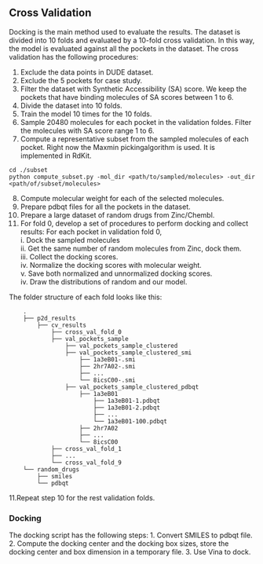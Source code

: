 ## Cross Validation
Docking is the main method used to evaluate the results. The dataset is divided into 10 folds and evaluated by a 10-fold cross validation. In this way, the model is evaluated against all the pockets in the dataset. The cross validation has the following procedures:
	
1. Exclude the data points in DUDE dataset. 
2. Exclude the 5 pockets for case study.
3. Filter the dataset with Synthetic Accessibility (SA) score. We keep the pockets that have binding molecules of SA scores between 1 to 6.
4. Divide the dataset into 10 folds.
5. Train the model 10 times for the 10 folds.
6. Sample 20480 molecules for each pocket in the validation foldes. Filter the molecules with SA score range 1 to 6.
7. Compute a representative subset from the sampled molecules of each pocket. Right now the Maxmin pickingalgorithm is used. It is implemented in RdKit. 
```
cd ./subset
python compute_subset.py -mol_dir <path/to/sampled/molecules> -out_dir <path/of/subset/molecules> 
```
8. Compute molecular weight for each of the selected molecules.
9. Prepare pdbqt files for all the pockets in the dataset.
10. Prepare a large dataset of random drugs from Zinc/Chembl.
11. For fold 0, develop a set of procedures to perform docking and collect results:
For each pocket in validation fold 0,   
	i. Dock the sampled molecules    
	ii. Get the same number of random molecules from Zinc, dock them.   
	iii. Collect the docking scores.    
	iv. Normalize the docking scores with molecular weight.   
	v. Save both normalized and unnormalized docking scores.      
	iv. Draw the distributions of random and our model.   

The folder structure of each fold looks like this:
```
    .
    ├── p2d_results      
        ├── cv_results
            ├── cross_val_fold_0
	        ├── val_pockets_sample
                ├── val_pockets_sample_clustered
                ├── val_pockets_sample_clustered_smi
                    ├── 1a3eB01-.smi
                    ├── 2hr7A02-.smi
                    ├── ...
                    └── 8icsC00-.smi
                ├── val_pockets_sample_clustered_pdbqt
                    ├── 1a3eB01
                        ├── 1a3eB01-1.pdbqt
                        ├── 1a3eB01-2.pdbqt
                        ├── ...
                        └── 1a3eB01-100.pdbqt
                    ├── 2hr7A02
                    ├── ...
                    └── 8icsC00
            ├── cross_val_fold_1
            ├── ...
            └── cross_val_fold_9
	└── random_drugs
	    ├── smiles
	    └── pdbqt
```

11.Repeat step 10 for the rest validation folds.

### Docking
The docking script has the following steps:
	1. Convert SMILES to pdbqt file.
	2. Compute the docking center and the docking box sizes, store the docking center and box dimension in a temporary file.
    3. Use Vina to dock.
